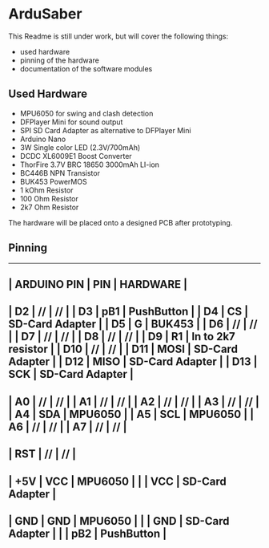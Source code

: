 # ArduSaber
This Readme is still under work, but will cover the following things:
- used hardware
- pinning of the hardware
- documentation of the software modules


## Used Hardware
- MPU6050 for swing and clash detection
- DFPlayer Mini for sound output
- SPI SD Card Adapter as alternative to DFPlayer Mini
- Arduino Nano
- 3W Single color LED (2.3V/700mAh)
- DCDC XL6009E1 Boost Converter
- ThorFire 3.7V BRC 18650 3000mAh LI-ion
- BC446B NPN Transistor
- BUK453 PowerMOS
- 1 kOhm Resistor
- 100 Ohm Resistor
- 2k7 Ohm Resistor

The hardware will be placed onto a designed PCB after prototyping.

## Pinning

 -------------------------------------------------------------------------
 |    ARDUINO PIN        |       PIN         |       HARDWARE            |
 -------------------------------------------------------------------------
 |         D2            |       /\/         |       /\/                 |
 |         D3            |       pB1         |       PushButton          |
 |         D4            |       CS          |       SD-Card Adapter     |
 |         D5            |       G           |       BUK453              |
 |         D6            |       /\/         |       /\/                 |
 |         D7            |       /\/         |       /\/                 |
 |         D8            |       /\/         |       /\/                 |
 |         D9            |       R1          |       In to 2k7 resistor  |
 |         D10           |       /\/         |       /\/                 |
 |         D11           |       MOSI        |       SD-Card Adapter     |
 |         D12           |       MISO        |       SD-Card Adapter     |
 |         D13           |       SCK         |       SD-Card Adapter     |
 -------------------------------------------------------------------------
 |         A0            |       /\/         |       /\/                 |
 |         A1            |       /\/         |       /\/                 |
 |         A2            |       /\/         |       /\/                 |
 |         A3            |       /\/         |       /\/                 |
 |         A4            |       SDA         |       MPU6050             |
 |         A5            |       SCL         |       MPU6050             |
 |         A6            |       /\/         |       /\/                 |
 |         A7            |       /\/         |       /\/                 |
 -------------------------------------------------------------------------
 |         RST           |       /\/         |       /\/                 |
 -------------------------------------------------------------------------
 |         +5V           |       VCC         |       MPU6050             |
 |                       |       VCC         |       SD-Card Adapter     |
 -------------------------------------------------------------------------
 |         GND           |       GND         |       MPU6050             |
 |                       |       GND         |       SD-Card Adapter     |
 |                       |       pB2         |       PushButton          |
 -------------------------------------------------------------------------